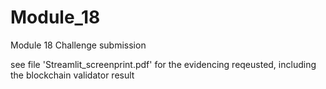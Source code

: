 # Module_18
Module 18 Challenge submission


see file 'Streamlit_screenprint.pdf' for the evidencing reqeusted, including the blockchain validator result
